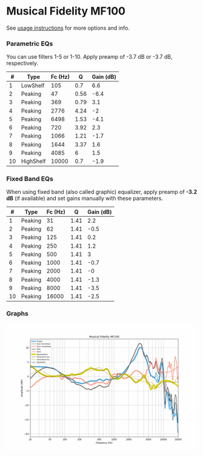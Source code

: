 # Musical Fidelity MF100
See [usage instructions](https://github.com/jaakkopasanen/AutoEq#usage) for more options and info.

### Parametric EQs
You can use filters 1-5 or 1-10. Apply preamp of -3.7 dB or -3.7 dB, respectively.

|   # | Type      |   Fc (Hz) |    Q |   Gain (dB) |
|-----|-----------|-----------|------|-------------|
|   1 | LowShelf  |       105 | 0.7  |         6.6 |
|   2 | Peaking   |        47 | 0.56 |        -6.4 |
|   3 | Peaking   |       369 | 0.79 |         3.1 |
|   4 | Peaking   |      2776 | 4.24 |        -2   |
|   5 | Peaking   |      6498 | 1.53 |        -4.1 |
|   6 | Peaking   |       720 | 3.92 |         2.3 |
|   7 | Peaking   |      1066 | 1.21 |        -1.7 |
|   8 | Peaking   |      1644 | 3.37 |         1.6 |
|   9 | Peaking   |      4085 | 6    |         1.5 |
|  10 | HighShelf |     10000 | 0.7  |        -1.9 |

### Fixed Band EQs
When using fixed band (also called graphic) equalizer, apply preamp of **-3.2 dB** (if available) and set gains manually with these parameters.

|   # | Type    |   Fc (Hz) |    Q |   Gain (dB) |
|-----|---------|-----------|------|-------------|
|   1 | Peaking |        31 | 1.41 |         2.2 |
|   2 | Peaking |        62 | 1.41 |        -0.5 |
|   3 | Peaking |       125 | 1.41 |         0.2 |
|   4 | Peaking |       250 | 1.41 |         1.2 |
|   5 | Peaking |       500 | 1.41 |         3   |
|   6 | Peaking |      1000 | 1.41 |        -0.7 |
|   7 | Peaking |      2000 | 1.41 |        -0   |
|   8 | Peaking |      4000 | 1.41 |        -1.3 |
|   9 | Peaking |      8000 | 1.41 |        -3.5 |
|  10 | Peaking |     16000 | 1.41 |        -2.5 |

### Graphs
![](./Musical%20Fidelity%20MF100.png)
